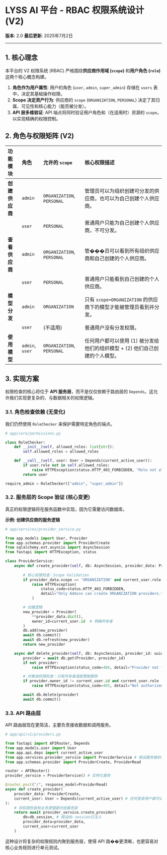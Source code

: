 # LYSS AI 平台 - RBAC 权限系统设计 (V2)

**版本**: 2.0
**最后更新**: 2025年7月2日

---

## 1. 核心理念

本平台的 V2 权限系统 (RBAC) 严格围绕**供应商作用域 (`scope`)** 和**用户角色 (`role`)** 这两个核心概念构建。

1.  **角色作为用户属性**: 用户的角色 (`user`, `admin`, `super_admin`) 存储在 `users` 表中，决定其基础操作权限。
2.  **Scope 决定资产行为**: 供应商的 `scope` (`ORGANIZATION`, `PERSONAL`) 决定了其归属、可见性和核心能力（能否被分发）。
3.  **API 层多维验证**: API 端点将同时验证用户角色和（在适用时）资源的 `scope`，以实现精确的权限控制。

## 2. 角色与权限矩阵 (V2)

| 功能模块 | 角色 | 允许的 `scope` | 核心权限描述 |
| :--- | :--- | :--- | :--- |
| **创建供应商** | `admin` | `ORGANIZATION`, `PERSONAL` | 管理员可以为组织创建可分发的供应商，也可以为自己创建个人供应商。 |
| | `user` | `PERSONAL` | 普通用户只能为自己创建个人供应商，不可分发。 |
| **查看供应商** | `admin` | `ORGANIZATION`, `PERSONAL` | 管���员可以看到所有组织供应商和自己创建的个人供应商。 |
| | `user` | `PERSONAL` | 普通用户只能看到自己创建的个人供应商。 |
| **模型分发** | `admin` | `ORGANIZATION` | 只有 `scope=ORGANIZATION` 的供应商下的模型才能被管理员看到并分发。 |
| | `user` | (不适用) | 普通用户没有分发权限。 |
| **使用模型** | `admin`, `user` | `ORGANIZATION`, `PERSONAL` | 任何用户都可以使用 (1) 被分发给他们的组织模型 + (2) 他们自己创建的个人模型。 |

## 3. 实现方案

权限检查的核心将位于 **API 服务层**，而不是仅仅依赖于路由层的 `Depends`。这允许我们实现更复杂的、与数据相关的权限逻辑。

### 3.1. 角色检查依赖 (无变化)

我们仍然使用 `RoleChecker` 来保护需要特定角色的端点。

```python
# app/core/permissions.py

class RoleChecker:
    def __init__(self, allowed_roles: list[str]):
        self.allowed_roles = allowed_roles

    def __call__(self, user: User = Depends(current_active_user)):
        if user.role not in self.allowed_roles:
            raise HTTPException(status.HTTP_403_FORBIDDEN, "Role not allowed")
        return user

require_admin = RoleChecker(["admin", "super_admin"])
```

### 3.2. 服务层的 Scope 验证 (核心变更)

真正的权限逻辑将在服务函数中实现，因为它需要访问数据库。

**示例: 创建供应商的服务逻辑**

```python
# app/services/provider_service.py

from app.models import User, Provider
from app.schemas.provider import ProviderCreate
from sqlalchemy.ext.asyncio import AsyncSession
from fastapi import HTTPException, status

class ProviderService:
    async def create_provider(self, db: AsyncSession, provider_data: ProviderCreate, current_user: User) -> Provider:
        
        # 核心权限检查：Scope Validation
        if provider_data.scope == 'ORGANIZATION' and current_user.role not in ['admin', 'super_admin']:
            raise HTTPException(
                status_code=status.HTTP_403_FORBIDDEN,
                detail="Only Admins can create ORGANIZATION providers."
            )

        # 创建逻辑
        new_provider = Provider(
            **provider_data.dict(),
            owner_id=current_user.id  # 明确所有者
        )
        db.add(new_provider)
        await db.commit()
        await db.refresh(new_provider)
        return new_provider

    async def delete_provider(self, db: AsyncSession, provider_id: uuid.UUID, current_user: User):
        provider = await db.get(Provider, provider_id)
        if not provider:
            raise HTTPException(status_code=404, detail="Provider not found")

        # 对象级权限检查：只有所有者或超管能删除
        if provider.owner_id != current_user.id and current_user.role != 'super_admin':
            raise HTTPException(status_code=403, detail="Not authorized to delete this provider")

        await db.delete(provider)
        await db.commit()
```

### 3.3. API 路由层

API 路由层现在更简洁，主要负责接收数据和调用服务。

```python
# app/api/v1/providers.py

from fastapi import APIRouter, Depends
from app.models.user import User
from app.api.deps import current_active_user
from app.services.provider_service import ProviderService # 假设服务被封装
from app.schemas.provider import ProviderCreate, ProviderRead

router = APIRouter()
provider_service = ProviderService() # 实例化服务

@router.post("/", response_model=ProviderRead)
async def create_provider(
    provider_data: ProviderCreate,
    current_user: User = Depends(current_active_user) # 任何登录用户都可以尝试调用
):
    # 将权限检查和业务逻辑委托给服务层
    return await provider_service.create_provider(
        db=db_session, # 假设db session已注入
        provider_data=provider_data,
        current_user=current_user
    )
```

这种设计将复杂的权限规则内聚到服务层，使得 API 路��更清晰，也更容易对核心业务规则进行单元测试。
